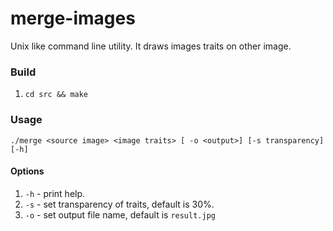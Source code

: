 # merge-images
Unix like command line utility. It draws images traits on other image.

### Build
1. `cd src && make` 

### Usage
`./merge <source image> <image traits> [ -o <output>] [-s transparency] [-h]`
#### Options
1. `-h` - print help.
2. `-s` - set transparency of traits, default is 30%.
3. `-o` - set output file name, default is `result.jpg`
